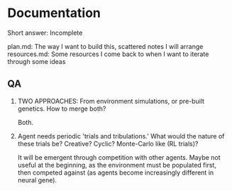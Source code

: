 # Documentation

Short answer: Incomplete

plan.md: The way I want to build this, scattered notes I will arrange
resources.md: Some resources I come back to when I want to iterate through some ideas

## QA

1. TWO APPROACHES: From environment simulations, or pre-built genetics. How to merge both?
  
    Both.

2. Agent needs periodic 'trials and tribulations.' What would the nature of these trials be? Creative? Cyclic? Monte-Carlo like (RL trials)?
  
    It will be emergent through competition with other agents. Maybe not useful at the beginning, as the environment must be populated first, then competed against (as agents become increasingly different in neural gene).
